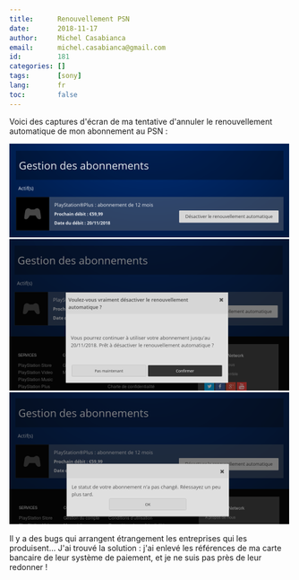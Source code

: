 ```yaml
---
title:      Renouvellement PSN
date:       2018-11-17
author:     Michel Casabianca
email:      michel.casabianca@gmail.com
id:         181
categories: []
tags:       [sony]
lang:       fr
toc:        false
---
```


Voici des captures d'écran de ma tentative d'annuler le renouvellement automatique de mon abonnement au PSN :

<!--more-->

![](renouvellement-psn-1.png)
![](renouvellement-psn-2.png)
![](renouvellement-psn-3.png)

Il y a des bugs qui arrangent étrangement les entreprises qui les produisent... J'ai trouvé la solution : j'ai enlevé les références de ma carte bancaire de leur système de paiement, et je ne suis pas près de leur redonner !
